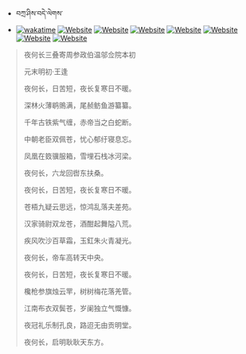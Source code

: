 - བཀྲ་ཤིས་བདེ་ལེགས་ 
- [![wakatime](https://wakatime.com/badge/user/5043ee4a-e361-4607-9d47-d557f2005d05.svg)](https://wakatime.com/@5043ee4a-e361-4607-9d47-d557f2005d05)	[![Website](https://img.shields.io/website?label=&up_color=orange&up_message=Tianchi&url=https%3A%2F%2Fshields.io)](https://tianchi.aliyun.com/home/science/scienceDetail?userId=1095279182618)	[![Website](https://img.shields.io/website?label=&up_color=blue&up_message=Kaggle&url=https%3A%2F%2Fshields.io)](https://www.kaggle.com/ivanxu/)	[![Website](https://img.shields.io/website?label=&up_color=gay&up_message=Yuque&url=https%3A%2F%2Fshields.io)](https://www.yuque.com/ivanaxu)	[![Website](https://img.shields.io/website?label=&up_color=brown&up_message=Leetcode&url=https%3A%2F%2Fshields.io)](https://leetcode.cn/u/ivanaxu)	[![Website](https://img.shields.io/website?label=&up_color=violet&up_message=AIstudio&url=https%3A%2F%2Fshields.io)](https://aistudio.baidu.com/aistudio/personalcenter/thirdview/979775)	[![Website](https://img.shields.io/website?label=&up_color=red&up_message=Gitee&url=https%3A%2F%2Fshields.io)](https://gitee.com/IvanaXu)	[![Website](https://img.shields.io/website?label=&up_color=yellow&up_message=Monkeytype&url=https%3A%2F%2Fshields.io)](https://monkeytype.com/profile/IvanaXu) 

> 夜何长三叠寄周参政伯温邬佥院本初
>
> 元末明初·王逢
>
> 夜何长，日苦短，夜长复寒日不暖。
> 
> 深林火薄鹖鴠满，尾赪鲂鱼游纂纂。
> 
> 千年古铁紫气缠，赤帝当之白蛇断。
> 
> 中朝老臣双佩苍，忧心郁纡寝息忘。
> 
> 凤凰在笯骥服箱，雪埋石栈冰河梁。
> 
> 夜何长，六龙回辔东扶桑。
> 
> 夜何长，日苦短，夜长复寒日不暖。
> 
> 苍梧九疑云思远，惊鸿乱落夫差苑。
> 
> 汉家骑尉双龙苍，酒酣起舞隘八荒。
> 
> 疾风吹沙百草霜，玉釭朱火青凝光。
> 
> 夜何长，帝车高转天中央。
> 
> 夜何长，日苦短，夜长复寒日不暖。
> 
> 欃枪参旗烛云䍐，树树梅花落羌管。
> 
> 江南布衣双鬓苍，岁阑独立气慨慷。
> 
> 夜冠礼乐制孔良，路迢无由贡明堂。
> 
> 夜何长，启明耿耿天东方。
